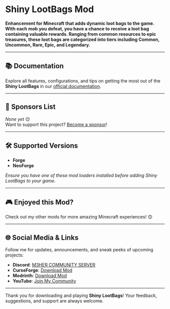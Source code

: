 # Shiny LootBags Mod
  
**Enhancement for Minecraft that adds dynamic loot bags to the game. With each mob you defeat, you have a chance to receive a loot bag containing valuable rewards. Ranging from common resources to epic treasures, these loot bags are categorized into tiers including
Common, Uncommon, Rare, Epic, and Legendary.** 

---

## 📚 Documentation  
Explore all features, configurations, and tips on getting the most out of the **Shiny LootBags** in our [official documentation](https://meherbensalem.github.io/pages/mods.html).  

---

## 💖 Sponsors List  
*None yet* 😔  
Want to support this project? [Become a sponsor](https://github.com/sponsors/MeherBenSalem)!  

---

## 🛠 Supported Versions  
- **Forge**  
- **NeoForge**  

*Ensure you have one of these mod loaders installed before adding Shiny LootBags to your game.*  

---

## 🎮 Enjoyed this Mod?
Check out my other mods for more amazing Minecraft experiences! 😊  

---

## 🌐 Social Media & Links  
Follow me for updates, announcements, and sneak peeks of upcoming projects:
- **Discord**: [M3HER COMMUNITY SERVER](https://discord.gg/SAmd9fhNhr)
- **CurseForge**: [Download Mod](https://www.curseforge.com/minecraft/mc-mods/mob-loot-bags)
- **Modrinth**: [Download Mod](https://modrinth.com/mod/mob-loot-bags/versions)
- **YouTube**: [Join My Community](https://www.youtube.com/@naizo_mods)

---

Thank you for downloading and playing **Shiny LootBags**! Your feedback, suggestions, and support are always welcome.  
